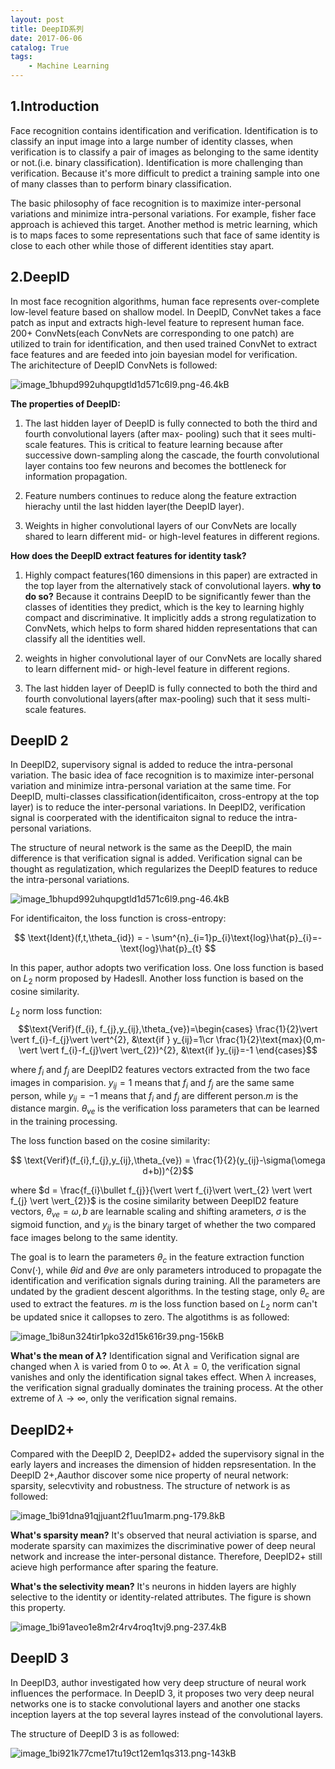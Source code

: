```yaml
---
layout: post
title: DeepID系列
date: 2017-06-06
catalog: True
tags:
    - Machine Learning
---
```


## 1.Introduction
Face recognition contains identification and verification. Identification is to classify an input image into a large number of identity classes, when verification is to classify a pair of images as belonging to the same identity or not.(i.e. binary classification). Identification is more challenging than verification. Because it's more difficult to predict a training sample into one of many classes than to perform binary classification.

The basic philosophy of face recognition is to maximize inter-personal variations and minimize intra-personal variations. For example, fisher face approach is achieved this target. Another method is metric learning, which is to maps faces to some representations such that face of same identity is close to each other while those of different identities stay apart.

## 2.DeepID
In most face recognition algorithms, human face represents over-complete low-level feature based on shallow model. In DeepID, ConvNet takes a face patch as input and extracts high-level feature to represent human face. 200+ ConvNets(each ConvNets are corresponding to one patch) are utilized to train  for identification, and then used trained ConvNet to extract face features and are feeded into join bayesian model for verification.  
The arichitecture of DeepID ConvNets is followed:

![image_1bhupd992uhqupgtld1d571c6l9.png-46.4kB][13]

[13]: http://static.zybuluo.com/GwanSiu/w67416fln6h1l4u9dshzdg8w/image_1bhupd992uhqupgtld1d571c6l9.png

**The properties of DeepID:**  

1. The last hidden layer of DeepID is fully connected to both the third and fourth convolutional layers (after max- pooling) such that it sees multi-scale features. This is critical to feature learning because after successive down-sampling along the cascade, the fourth convolutional layer contains too few neurons and becomes the bottleneck for information propagation.

2. Feature numbers continues to reduce along the feature extraction hierachy until the last hidden layer(the DeepID layer).

3. Weights in higher convolutional layers of our ConvNets are locally shared to learn different mid- or high-level features in different regions.

**How does the DeepID extract features for identity task?**

1. Highly compact features(160 dimensions in this paper) are extracted in the top layer from the alternatively stack of convolutional layers. **why to do so?** Because it contrains DeepID to be significantly fewer than the classes of identities they predict, which is the key to learning highly compact and discriminative. It implicitly adds a strong regulatization to ConvNets, which helps to form shared hidden representations that can classify all the identities well.

2. weights in higher convolutional layer of our ConvNets are locally shared to learn differnent mid- or high-level feature in different regions.  

3. The last hidden layer of DeepID is fully connected to both the third and fourth convolutional layers(after max-pooling) such that it sess multi-scale features.

## DeepID 2
In DeepID2, supervisory signal is added to reduce the intra-personal variation. The basic idea of face recognition is to maximize inter-personal variation and minimize intra-personal variation at the same time. For DeepID, multi-classes classification(identificaiton, cross-entropy at the top layer) is to reduce the inter-personal variations. In DeepID2, verification signal is coorperated with the identificaiton signal to reduce the intra-personal variations.

The structure of neural network is the same as the DeepID, the main difference is that verification signal is added. Verification signal can be thought as regulatization, which regularizes the DeepID features to reduce the intra-personal variations.

![image_1bhupd992uhqupgtld1d571c6l9.png-46.4kB][13]

[13]: http://static.zybuluo.com/GwanSiu/w67416fln6h1l4u9dshzdg8w/image_1bhupd992uhqupgtld1d571c6l9.png

For identificaiton, the loss function is cross-entropy:

$$
\text{Ident}(f,t,\theta_{id}) = - \sum^{n}_{i=1}p_{i}\text{log}\hat{p}_{i}=-\text{log}\hat{p}_{t}
$$

In this paper, author adopts two verification loss. One loss function is based on $L_{2}$ norm proposed by Hadesll. Another loss function is based on the cosine similarity.

$L_{2}$ norm loss function:
$$\text{Verif}(f_{i}, f_{j},y_{ij},\theta_{ve})=\begin{cases}
\frac{1}{2}\vert \vert f_{i}-f_{j}\vert \vert^{2}, &\text{if } y_{ij}=1\cr \frac{1}{2}\text{max}(0,m-\vert \vert f_{i}-f_{j}\vert \vert_{2})^{2}, &\text{if }y_{ij}=-1 \end{cases}$$

where $f_{i}$ and $f_{j}$ are DeepID2 features vectors extracted from the two face images in comparision. $y_{ij}=1$ means that $f_{i}$ and $f_{j}$ are the same same person, while $y_{ij}=-1$ means that $f_{i}$ and $f_{j}$ are different person.$m$ is the distance margin. $\theta_{ve}$ is the verification loss parameters that can be learned in the training processing.

The loss function based on the cosine similarity:

$$ \text{Verif}(f_{i},f_{j},y_{ij},\theta_{ve}) = \frac{1}{2}(y_{ij}-\sigma(\omega d+b))^{2}$$

where $d = \frac{f_{i}\bullet f_{j}}{\vert \vert  f_{i}\vert \vert_{2} \vert \vert f_{j} \vert \vert_{2}}$ is the cosine similarity between DeepID2 feature vectors, $\theta_{ve} = {\omega,b}$ are learnable scaling and shifting  arameters, $\sigma$ is the sigmoid function, and $y_{ij}$ is the binary target of whether the two compared face images belong to the same identity.

The goal is to learn the parameters $\theta_{c}$ in the feature extraction function Conv(·), while $\theta{id}$ and $\theta{ve}$ are only parameters introduced to propagate the identification and verification signals during training. All the parameters are undated by the gradient descent algorithms.
In the testing stage, only $\theta_{c}$ are used to extract the features. $m$ is the loss function based on $L_{2}$ norm can't be updated snice it callopses to zero. The algotithms is as followed:

![image_1bi8un324tir1pko32d15k616r39.png-156kB][14]

[14]: http://static.zybuluo.com/GwanSiu/eqvotpb5s4ee285f7bujxx6g/image_1bi8un324tir1pko32d15k616r39.png

**What's the mean of $\lambda$?**
Identification signal and Verification signal are changed when $\lambda$ is varied from $0$ to $\infty$. At $\lambda = 0$, the verification signal vanishes and only the identification signal takes effect. When $\lambda$ increases, the verification signal gradually dominates the training process. At the other extreme of $\lambda \rightarrow \infty$, only the verification signal remains.

## DeepID2+

Compared with the DeepID 2, DeepID2+ added the supervisory signal in the early layers and increases the dimension of hidden repsresentation. In the DeepID 2+,Aauthor discover some nice property of neural network: sparsity, selecvtivity and robustness. The structure of network is as followed:

![image_1bi91dna91qjjuant2f1uu1marm.png-179.8kB][16]

[16]: http://static.zybuluo.com/GwanSiu/mqz44xsil7ngw2rxm2anyekz/image_1bi91dna91qjjuant2f1uu1marm.png

**What's sparsity mean?** It's observed that neural activiation is sparse, and moderate sparsity can maximizes the discriminative power of deep neural network and increase the inter-personal distance. Therefore, DeepID2+ still acieve high performance after sparing the feature. 

**What's the selectivity mean?** It's neurons in hidden layers are highly selective to the identity or identity-related attributes. The figure is shown this property.

![image_1bi91aveo1e8m2r4rv4roq1tvj9.png-237.4kB][15]

[15]: http://static.zybuluo.com/GwanSiu/c5eec4i77zjk2leba46vk8p1/image_1bi91aveo1e8m2r4rv4roq1tvj9.png

## DeepID 3

In DeepID3, author investigated how very deep structure of neural work influences the performace. In DeepID 3, it proposes two very deep neural networks one is to stacke convolutional layers and another one stacks inception layers at the top several layres instead of the convolutional layers.

The structure of DeepID 3 is as followed:

![image_1bi921k77cme17tu19ct12em1qs313.png-143kB][17]

[17]: http://static.zybuluo.com/GwanSiu/1lru1luh4aj9398wj36qlh6y/image_1bi921k77cme17tu19ct12em1qs313.png











